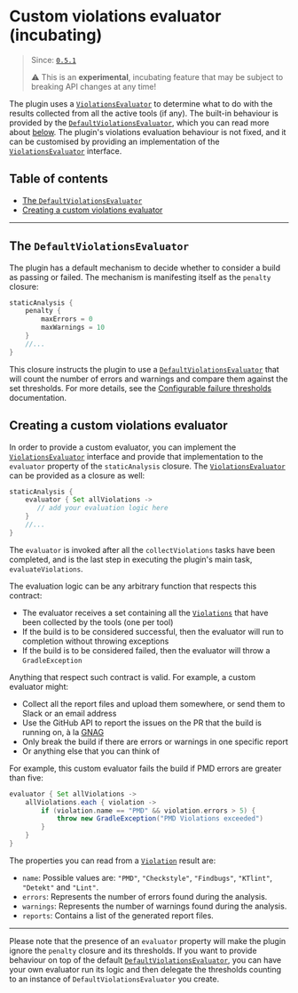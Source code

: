 # Custom violations evaluator (incubating)

> Since: [`0.5.1`](https://github.com/novoda/gradle-static-analysis-plugin/releases/tag/v0.5.1)
>
> :warning: This is an **experimental**, incubating feature that may be subject to breaking API changes at any time!

The plugin uses a [`ViolationsEvaluator`][violationsevaluatorcode] to determine what to do with the results collected from all the active
tools (if any). The built-in behaviour is provided by the [`DefaultViolationsEvaluator`][defaultviolationsevaluatorcode], which you can
read more about [below](#the-defaultviolationsevaluator). The plugin's violations evaluation behaviour is not fixed, and it can be
customised by providing an implementation of the [`ViolationsEvaluator`][violationsevaluatorcode] interface.

## Table of contents
 * [The `DefaultViolationsEvaluator`](#the-defaultviolationsevaluator)
 * [Creating a custom violations evaluator](#creating-a-custom-violations-evaluator)

---

## The `DefaultViolationsEvaluator`
The plugin has a default mechanism to decide whether to consider a build as passing or failed. The mechanism is manifesting itself
as the `penalty` closure:

```gradle
staticAnalysis {
    penalty {
        maxErrors = 0
        maxWarnings = 10
    }
    //...
}
```

This closure instructs the plugin to use a [`DefaultViolationsEvaluator`][defaultviolationsevaluatorcode] that will count the number of
errors and warnings and compare them against the set thresholds. For more details, see the
[Configurable failure thresholds](../advanced-usage.md#configurable-failure-thresholds) documentation.

## Creating a custom violations evaluator
In order to provide a custom evaluator, you can implement the [`ViolationsEvaluator`][violationsevaluatorcode] interface and provide
that implementation to the `evaluator` property of the `staticAnalysis` closure. The [`ViolationsEvaluator`][violationsevaluatorcode]
can be provided as a closure as well:

```gradle
staticAnalysis {
    evaluator { Set allViolations ->
       // add your evaluation logic here
    }
    //...
}
```

The `evaluator` is invoked after all the `collectViolations` tasks have been completed, and is the last step in executing the plugin's
main task, `evaluateViolations`.

The evaluation logic can be any arbitrary function that respects this contract:
 * The evaluator receives a set containing all the [`Violations`][violationscode] that have been collected by the tools (one per tool)
 * If the build is to be considered successful, then the evaluator will run to completion without throwing exceptions
 * If the build is to be considered failed, then the evaluator will throw a `GradleException`

Anything that respect such contract is valid. For example, a custom evaluator might:
 * Collect all the report files and upload them somewhere, or send them to Slack or an email address
 * Use the GitHub API to report the issues on the PR that the build is running on, à la [GNAG](https://github.com/btkelly/gnag)
 * Only break the build if there are errors or warnings in one specific report
 * Or anything else that you can think of

For example, this custom evaluator fails the build if PMD errors are greater than five:

```gradle
evaluator { Set allViolations ->
    allViolations.each { violation ->
        if (violation.name == "PMD" && violation.errors > 5) {
            throw new GradleException("PMD Violations exceeded")
        }
    }
}
```    
The properties you can read from a [`Violation`][violationscode] result are:

* `name`: Possible values are: `"PMD"`, `"Checkstyle"`, `"Findbugs"`, `"KTlint"`, `"Detekt"` and `"Lint"`.
* `errors`: Represents the number of errors found during the analysis.
* `warnings`: Represents the number of warnings found during the analysis.
* `reports`: Contains a list of the generated report files.

---
Please note that the presence of an `evaluator` property will make the plugin ignore the `penalty` closure and its thresholds. If you
want to provide behaviour on top of the default [`DefaultViolationsEvaluator`][defaultviolationsevaluatorcode], you can have your own
evaluator run its logic and then delegate the thresholds counting to an instance of `DefaultViolationsEvaluator` you create.

[violationsevaluatorcode]: https://github.com/novoda/gradle-static-analysis-plugin/blob/master/plugin/src/main/groovy/com/novoda/staticanalysis/ViolationsEvaluator.groovy
[defaultviolationsevaluatorcode]: https://github.com/novoda/gradle-static-analysis-plugin/blob/master/plugin/src/main/groovy/com/novoda/staticanalysis/DefaultViolationsEvaluator.groovy
[violationscode]: https://github.com/novoda/gradle-static-analysis-plugin/blob/master/plugin/src/main/groovy/com/novoda/staticanalysis/Violations.groovy
